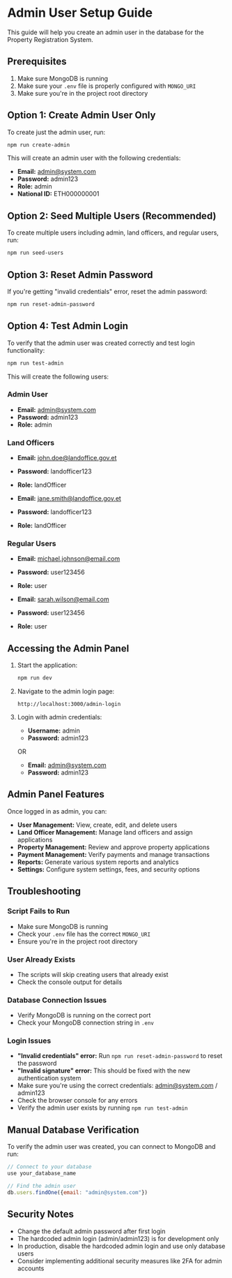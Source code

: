 # Admin User Setup Guide

This guide will help you create an admin user in the database for the Property Registration System.

## Prerequisites

1. Make sure MongoDB is running
2. Make sure your `.env` file is properly configured with `MONGO_URI`
3. Make sure you're in the project root directory

## Option 1: Create Admin User Only

To create just the admin user, run:

```bash
npm run create-admin
```

This will create an admin user with the following credentials:
- **Email:** admin@system.com
- **Password:** admin123
- **Role:** admin
- **National ID:** ETH000000001

## Option 2: Seed Multiple Users (Recommended)

To create multiple users including admin, land officers, and regular users, run:

```bash
npm run seed-users
```

## Option 3: Reset Admin Password

If you're getting "invalid credentials" error, reset the admin password:

```bash
npm run reset-admin-password
```

## Option 4: Test Admin Login

To verify that the admin user was created correctly and test login functionality:

```bash
npm run test-admin
```

This will create the following users:

### Admin User
- **Email:** admin@system.com
- **Password:** admin123
- **Role:** admin

### Land Officers
- **Email:** john.doe@landoffice.gov.et
- **Password:** landofficer123
- **Role:** landOfficer

- **Email:** jane.smith@landoffice.gov.et
- **Password:** landofficer123
- **Role:** landOfficer

### Regular Users
- **Email:** michael.johnson@email.com
- **Password:** user123456
- **Role:** user

- **Email:** sarah.wilson@email.com
- **Password:** user123456
- **Role:** user

## Accessing the Admin Panel

1. Start the application:
   ```bash
   npm run dev
   ```

2. Navigate to the admin login page:
   ```
   http://localhost:3000/admin-login
   ```

3. Login with admin credentials:
   - **Username:** admin
   - **Password:** admin123

   OR

   - **Email:** admin@system.com
   - **Password:** admin123

## Admin Panel Features

Once logged in as admin, you can:

- **User Management:** View, create, edit, and delete users
- **Land Officer Management:** Manage land officers and assign applications
- **Property Management:** Review and approve property applications
- **Payment Management:** Verify payments and manage transactions
- **Reports:** Generate various system reports and analytics
- **Settings:** Configure system settings, fees, and security options

## Troubleshooting

### Script Fails to Run
- Make sure MongoDB is running
- Check your `.env` file has the correct `MONGO_URI`
- Ensure you're in the project root directory

### User Already Exists
- The scripts will skip creating users that already exist
- Check the console output for details

### Database Connection Issues
- Verify MongoDB is running on the correct port
- Check your MongoDB connection string in `.env`

### Login Issues
- **"Invalid credentials" error:** Run `npm run reset-admin-password` to reset the password
- **"Invalid signature" error:** This should be fixed with the new authentication system
- Make sure you're using the correct credentials: admin@system.com / admin123
- Check the browser console for any errors
- Verify the admin user exists by running `npm run test-admin`

## Manual Database Verification

To verify the admin user was created, you can connect to MongoDB and run:

```javascript
// Connect to your database
use your_database_name

// Find the admin user
db.users.findOne({email: "admin@system.com"})
```

## Security Notes

- Change the default admin password after first login
- The hardcoded admin login (admin/admin123) is for development only
- In production, disable the hardcoded admin login and use only database users
- Consider implementing additional security measures like 2FA for admin accounts
